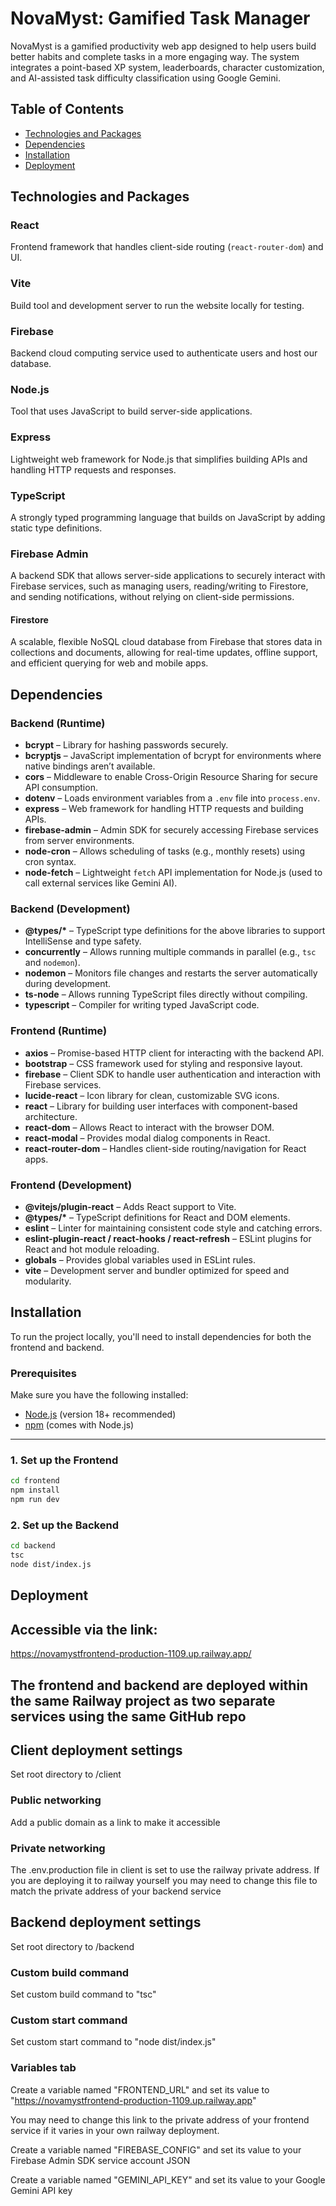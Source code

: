 # NovaMyst: Gamified Task Manager

NovaMyst is a gamified productivity web app designed to help users build better habits and complete tasks in a more engaging way. The system integrates a point-based XP system, leaderboards, character customization, and AI-assisted task difficulty classification using Google Gemini.

## Table of Contents

- [Technologies and Packages](#technologies)
- [Dependencies](#dependencies)
- [Installation](#installation)
- [Deployment](#deployment)

## Technologies and Packages

### React  
Frontend framework that handles client-side routing (`react-router-dom`) and UI.

### Vite  
Build tool and development server to run the website locally for testing.

### Firebase  
Backend cloud computing service used to authenticate users and host our database.

### Node.js  
Tool that uses JavaScript to build server-side applications.

### Express  
Lightweight web framework for Node.js that simplifies building APIs and handling HTTP requests and responses.

### TypeScript  
A strongly typed programming language that builds on JavaScript by adding static type definitions.

### Firebase Admin  
A backend SDK that allows server-side applications to securely interact with Firebase services, such as managing users, reading/writing to Firestore, and sending notifications, without relying on client-side permissions.

#### Firestore  
A scalable, flexible NoSQL cloud database from Firebase that stores data in collections and documents, allowing for real-time updates, offline support, and efficient querying for web and mobile apps.

## Dependencies

### Backend (Runtime)

- **bcrypt** – Library for hashing passwords securely.
- **bcryptjs** – JavaScript implementation of bcrypt for environments where native bindings aren’t available.
- **cors** – Middleware to enable Cross-Origin Resource Sharing for secure API consumption.
- **dotenv** – Loads environment variables from a `.env` file into `process.env`.
- **express** – Web framework for handling HTTP requests and building APIs.
- **firebase-admin** – Admin SDK for securely accessing Firebase services from server environments.
- **node-cron** – Allows scheduling of tasks (e.g., monthly resets) using cron syntax.
- **node-fetch** – Lightweight `fetch` API implementation for Node.js (used to call external services like Gemini AI).

### Backend (Development)

- **@types/\*** – TypeScript type definitions for the above libraries to support IntelliSense and type safety.
- **concurrently** – Allows running multiple commands in parallel (e.g., `tsc` and `nodemon`).
- **nodemon** – Monitors file changes and restarts the server automatically during development.
- **ts-node** – Allows running TypeScript files directly without compiling.
- **typescript** – Compiler for writing typed JavaScript code.

### Frontend (Runtime)

- **axios** – Promise-based HTTP client for interacting with the backend API.
- **bootstrap** – CSS framework used for styling and responsive layout.
- **firebase** – Client SDK to handle user authentication and interaction with Firebase services.
- **lucide-react** – Icon library for clean, customizable SVG icons.
- **react** – Library for building user interfaces with component-based architecture.
- **react-dom** – Allows React to interact with the browser DOM.
- **react-modal** – Provides modal dialog components in React.
- **react-router-dom** – Handles client-side routing/navigation for React apps.

### Frontend (Development)

- **@vitejs/plugin-react** – Adds React support to Vite.
- **@types/\*** – TypeScript definitions for React and DOM elements.
- **eslint** – Linter for maintaining consistent code style and catching errors.
- **eslint-plugin-react / react-hooks / react-refresh** – ESLint plugins for React and hot module reloading.
- **globals** – Provides global variables used in ESLint rules.
- **vite** – Development server and bundler optimized for speed and modularity.


## Installation

To run the project locally, you'll need to install dependencies for both the frontend and backend.

### Prerequisites

Make sure you have the following installed:

- [Node.js](https://nodejs.org/) (version 18+ recommended)
- [npm](https://www.npmjs.com/) (comes with Node.js)

---

### 1. Set up the Frontend

```bash
cd frontend
npm install
npm run dev
```
### 2. Set up the Backend
```bash
cd backend
tsc
node dist/index.js
```
## Deployment

## Accessible via the link:
https://novamystfrontend-production-1109.up.railway.app/

## The frontend and backend are deployed within the same Railway project as two separate services using the same GitHub repo

## Client deployment settings
Set root directory to /client

### Public networking
Add a public domain as a link to make it accessible

### Private networking
The .env.production file in client is set to use the railway private address. If you are deploying it to railway yourself you may need to change this file to match the private address of your backend service

## Backend deployment settings
Set root directory to /backend

### Custom build command 
Set custom build command to "tsc"

### Custom start command
Set custom start command to "node dist/index.js"

### Variables tab
Create a variable named "FRONTEND_URL" and set its value to "https://novamystfrontend-production-1109.up.railway.app"

You may need to change this link to the private address of your frontend service if it varies in your own railway deployment.

Create a variable named "FIREBASE_CONFIG" and set its value to your Firebase Admin SDK service account JSON

Create a variable named "GEMINI_API_KEY" and set its value to your Google Gemini API key



